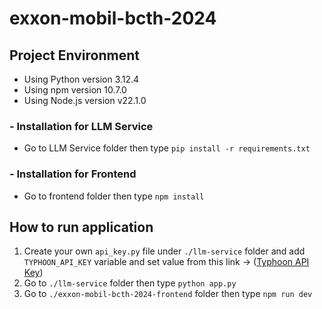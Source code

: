 # exxon-mobil-bcth-2024

## Project Environment
- Using Python version 3.12.4
- Using npm version 10.7.0
- Using Node.js version v22.1.0

### - Installation for LLM Service
- Go to LLM Service folder then type `pip install -r requirements.txt`

### - Installation for Frontend
- Go to frontend folder then type `npm install`

## How to run application
1. Create your own `api_key.py` file under `./llm-service` folder and add `TYPHOON_API_KEY` variable and set value from this link -> ([Typhoon API Key](https://opentyphoon.ai/app/api-key))
2. Go to `./llm-service` folder then type `python app.py`
3. Go to `./exxon-mobil-bcth-2024-frontend` folder then type `npm run dev`
